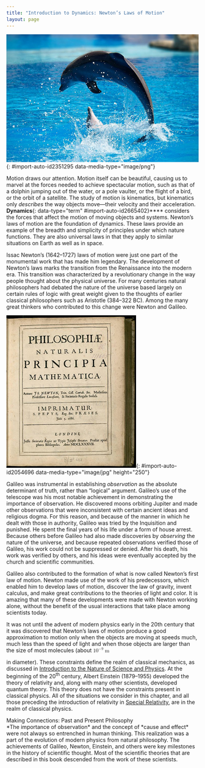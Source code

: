 ```yaml
---
title: "Introduction to Dynamics: Newton’s Laws of Motion"
layout: page
---
```



<?cnx.eoc class="section-summary" title="Section Summary"?>

<?cnx.eoc class="conceptual-questions" title="Conceptual Questions"?>

<?cnx.eoc class="problems-exercises" title="Problems & Exercises"?>

 ![Two dolphins are shown in a pool at Lisbon Zoo. One is in the water, and the other is in the air diving back into water](../resources/Figure_04_00_01.jpg "Newton&#x2019;s laws of motion describe the motion of the dolphin&#x2019;s path. (credit: Jin Jang)"){: #import-auto-id2351295 data-media-type="image/png"}

Motion draws our attention. Motion itself can be beautiful, causing us to marvel at the forces needed to achieve spectacular motion, such as that of a dolphin jumping out of the water, or a pole vaulter, or the flight of a bird, or the orbit of a satellite. The study of motion is kinematics, but kinematics only *describes* the way objects move—their velocity and their acceleration. **Dynamics**{: data-type="term" #import-auto-id2665402}**** considers the forces that affect the motion of moving objects and systems. Newton’s laws of motion are the foundation of dynamics. These laws provide an example of the breadth and simplicity of principles under which nature functions. They are also universal laws in that they apply to similar situations on Earth as well as in space.

Issac Newton’s (1642–1727) laws of motion were just one part of the monumental work that has made him legendary. The development of Newton’s laws marks the transition from the Renaissance into the modern era. This transition was characterized by a revolutionary change in the way people thought about the physical universe. For many centuries natural philosophers had debated the nature of the universe based largely on certain rules of logic with great weight given to the thoughts of earlier classical philosophers such as Aristotle (384–322 BC). Among the many great thinkers who contributed to this change were Newton and Galileo.

![Cover page of the first edition of a book, Philosophiae Naturalis Principia Mathematica, written by Isaac Newton.](../resources/Figure_04_00_02.jpg "Issac Newton&#x2019;s monumental work, Philosophiae Naturalis Principia Mathematica, was published in 1687. It proposed scientific laws that are still used today to describe the motion of objects. (credit: Service commun de la documentation de l'Universit&#xE9; de Strasbourg)"){: #import-auto-id2054696 data-media-type="image/jpg" height="250"}

Galileo was instrumental in establishing *observation* as the absolute determinant of truth, rather than “logical” argument. Galileo’s use of the telescope was his most notable achievement in demonstrating the importance of observation. He discovered moons orbiting Jupiter and made other observations that were inconsistent with certain ancient ideas and religious dogma. For this reason, and because of the manner in which he dealt with those in authority, Galileo was tried by the Inquisition and punished. He spent the final years of his life under a form of house arrest. Because others before Galileo had also made discoveries by *observing* the nature of the universe, and because repeated observations verified those of Galileo, his work could not be suppressed or denied. After his death, his work was verified by others, and his ideas were eventually accepted by the church and scientific communities.

Galileo also contributed to the formation of what is now called Newton’s first law of motion. Newton made use of the work of his predecessors, which enabled him to develop laws of motion, discover the law of gravity, invent calculus, and make great contributions to the theories of light and color. It is amazing that many of these developments were made with Newton working alone, without the benefit of the usual interactions that take place among scientists today.

It was not until the advent of modern physics early in the 20th century that it was discovered that Newton’s laws of motion produce a good approximation to motion only when the objects are moving at speeds much, much less than the speed of light and when those objects are larger than the size of most molecules (about <math xmlns="http://www.w3.org/1998/Math/MathML"><semantics><mrow><mrow><mrow><msup><mtext>10</mtext><mrow><mrow><mo stretchy="false">−</mo><mn>9</mn></mrow></mrow></msup><mspace width="0.25em" /><mtext> m</mtext></mrow></mrow></mrow></semantics></math>

 in diameter). These constraints define the realm of classical mechanics, as discussed in [Introduction to the Nature of Science and Physics](/m42119). At the beginning of the 20<sup>th</sup> century, Albert Einstein (1879–1955) developed the theory of relativity and, along with many other scientists, developed quantum theory. This theory does not have the constraints present in classical physics. All of the situations we consider in this chapter, and all those preceding the introduction of relativity in [Special Relativity](/m42525), are in the realm of classical physics.

<div data-type="note" data-label="" markdown="1">
<div data-type="title">
Making Connections: Past and Present Philosophy
</div>
*The importance of observation* and the concept of *cause and effect* were not always so entrenched in human thinking. This realization was a part of the evolution of modern physics from natural philosophy. The achievements of Galileo, Newton, Einstein, and others were key milestones in the history of scientific thought. Most of the scientific theories that are described in this book descended from the work of these scientists.

</div>

